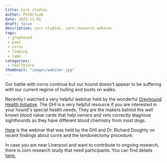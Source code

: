 ```yaml
---
title: Corn studies
author: PetArtLab
date: 2023-11-01
draft: false
description: corn studies, corn research webinar 
tags:
 - greyhound
 - paws
 - corns
 - limping
 - lame
categories:
 - healthcare
thumbnail: "images/webinar.jpg"
---
```


Our battle with corns continue but our hound doesn't appear to be suffering with our current regime of hulling and boots on walks. 

Recently I watched a very helpful webinar held by the wonderful [Greyhound Health Initiative](https://greyhoundhealthinitiative.org/). The GHI is a very helpful resource if you are interested in your hound's special health needs. They are the makers behind the well known blood value cards that help owners and vets correctly diagnose sighthounds as they have different blood chemistry from most dogs. 

[Here](https://www.youtube.com/watch?v=56_15t1RdIw&ab_channel=GreyHealth) is the webinar that was held by the GHI and Dr. Richard Doughty on recent findings about corns and the tendonectomy procedure. 

In case you are near Liverpool and want to contribute to ongoing research, there is corn research study that need participants. You can find details [here.](https://greyhoundhealthinitiative.org/ukresearch/)